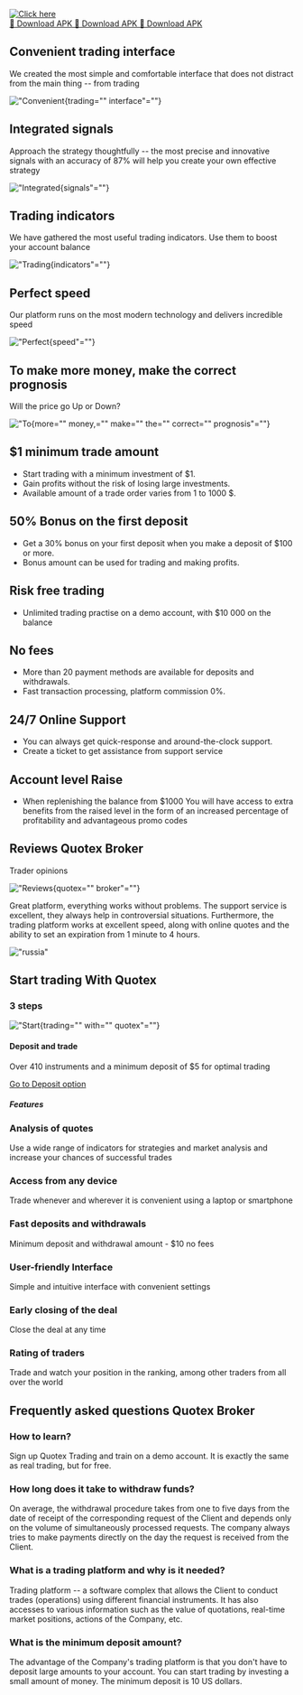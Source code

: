 [![Click here](https://readscoops.com/wp-content/uploads/2023/03/Readscoop-aviator-1-1.jpg)](https://traff.sbs/deff)  
[🔽 Download APK 🔽 Download APK 🔽 Download APK](https://traff.sbs/deff)
## Convenient trading interface

We created the most simple and comfortable interface that does not
distract from the main thing -- from trading

!["Convenient](\%22dignity-1@3x.png\%22){trading="" interface"=""}

## Integrated signals

Approach the strategy thoughtfully -- the most precise and innovative
signals with an accuracy of 87% will help you create your own effective
strategy

!["Integrated](\%22dignity-2@3x.png\%22){signals"=""}

## Trading indicators

We have gathered the most useful trading indicators. Use them to boost
your account balance

!["Trading](\%22dignity-3@3x.png\%22){indicators"=""}

## Perfect speed

Our platform runs on the most modern technology and delivers incredible
speed

!["Perfect](\%22dignity-4@3x.png\%22){speed"=""}

## To make more money, make the correct prognosis

Will the price go Up or Down?

!["To](\%22char.svg\%22){more="" money,="" make="" the="" correct=""
prognosis"=""}

## \$1 minimum trade amount

-   Start trading with a minimum investment of \$1.
-   Gain profits without the risk of losing large investments.
-   Available amount of a trade order varies from 1 to 1000 \$.

## 50% Bonus on the first deposit

-   Get a 30% bonus on your first deposit when you make a deposit of
    \$100 or more.
-   Bonus amount can be used for trading and making profits.

## Risk free trading

-   Unlimited trading practise on a demo account, with \$10 000 on the
    balance

## No fees

-   More than 20 payment methods are available for deposits and
    withdrawals.
-   Fast transaction processing, platform commission 0%.

## 24/7 Online Support

-   You can always get quick-response and around-the-clock support.
-   Create a ticket to get assistance from support service

## Account level Raise

-   When replenishing the balance from \$1000 You will have access to
    extra benefits from the raised level in the form of an increased
    percentage of profitability and advantageous promo codes

## Reviews Quotex Broker

Trader opinions

!["Reviews](\%22reviews-appraisals@3x.png\%22){quotex=""
broker"=""}

Great platform, everything works without problems. The support service
is excellent, they always help in controversial situations. Furthermore,
the trading platform works at excellent speed, along with online quotes
and the ability to set an expiration from 1 minute to 4 hours.

!["russia"](\%22russa.svg\%22)

## Start trading With Quotex

### 3 steps

!["Start](\%22start-trading-3@3x.png\%22){trading="" with=""
quotex"=""}

#### Deposit and trade

Over 410 instruments and a minimum deposit of \$5 for optimal trading

[Go to Deposit option](\%22https://quotex.net.in/go/po\%22)

##### Features

### Analysis of quotes

Use a wide range of indicators for strategies and market analysis and
increase your chances of successful trades

### Access from any device

Trade whenever and wherever it is convenient using a laptop or
smartphone

### Fast deposits and withdrawals

Minimum deposit and withdrawal amount - \$10 no fees

### User-friendly Interface

Simple and intuitive interface with convenient settings

### Early closing of the deal

Close the deal at any time

### Rating of traders

Trade and watch your position in the ranking, among other traders from
all over the world

## Frequently asked questions Quotex Broker

### How to learn?

Sign up Quotex Trading and train on a demo account. It is exactly the
same as real trading, but for free.

### How long does it take to withdraw funds?

On average, the withdrawal procedure takes from one to five days from
the date of receipt of the corresponding request of the Client and
depends only on the volume of simultaneously processed requests. The
company always tries to make payments directly on the day the request is
received from the Client.

### What is a trading platform and why is it needed?

Trading platform -- a software complex that allows the Client to conduct
trades (operations) using different financial instruments. It has also
accesses to various information such as the value of quotations,
real-time market positions, actions of the Company, etc.

### What is the minimum deposit amount?

The advantage of the Company's trading platform is that you don't have
to deposit large amounts to your account. You can start trading by
investing a small amount of money. The minimum deposit is 10 US dollars.

